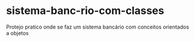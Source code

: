 # sistema-banc-rio-com-classes
Protejo pratico onde se faz um sistema bancário com conceitos orientados a objetos
